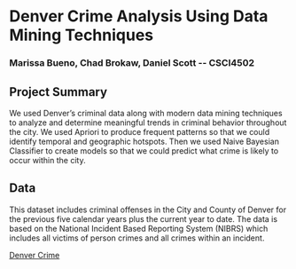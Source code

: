 # Denver Crime Analysis Using Data Mining Techniques

### Marissa Bueno, Chad Brokaw, Daniel Scott -- CSCI4502

## Project Summary
We used Denver’s criminal data along with modern data mining techniques to analyze and determine 
meaningful trends in criminal behavior throughout the city. We used Apriori to produce frequent 
patterns so that we could identify temporal and geographic hotspots. Then we used Naive Bayesian 
Classifier to create models so that we could predict what crime is likely to occur within the city.

## Data
This dataset includes criminal offenses in the City and County of Denver for the previous five calendar 
years plus the current year to date. The data is based on the National Incident Based Reporting System 
(NIBRS) which includes all victims of person crimes and all crimes within an incident. 

[Denver Crime](https://www.denvergov.org/opendata/dataset/city-and-county-of-denver-crime)
